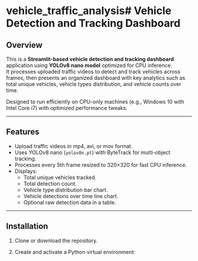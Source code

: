 # vehicle_traffic_analysis# Vehicle Detection and Tracking Dashboard

## Overview

This is a **Streamlit-based vehicle detection and tracking dashboard** application using **YOLOv8 nano model** optimized for CPU inference.  
It processes uploaded traffic videos to detect and track vehicles across frames, then presents an organized dashboard with key analytics such as total unique vehicles, vehicle types distribution, and vehicle counts over time.

Designed to run efficiently on CPU-only machines (e.g., Windows 10 with Intel Core i7) with optimized performance tweaks.

---

## Features

- Upload traffic videos in mp4, avi, or mov format.
- Uses YOLOv8 nano (`yolov8n.pt`) with ByteTrack for multi-object tracking.
- Processes every 5th frame resized to 320×320 for fast CPU inference.
- Displays:
  - Total unique vehicles tracked.
  - Total detection count.
  - Vehicle type distribution bar chart.
  - Vehicle detections over time line chart.
  - Optional raw detection data in a table.

---

## Installation

1. Clone or download the repository.

2. Create and activate a Python virtual environment:

